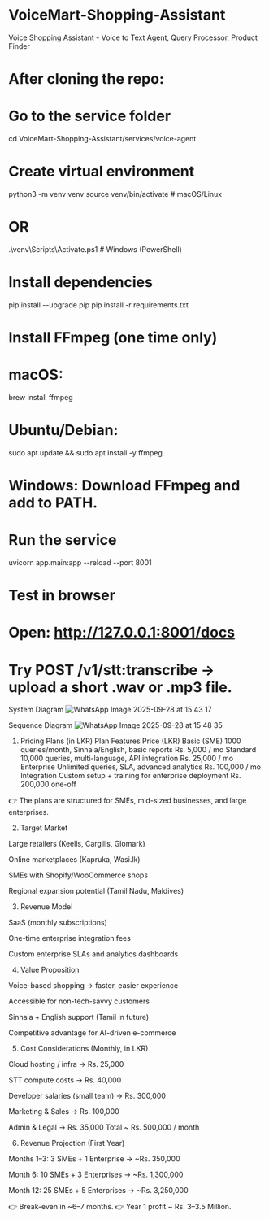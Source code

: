 # VoiceMart-Shopping-Assistant
Voice Shopping Assistant - Voice to Text Agent, Query Processor, Product Finder

# After cloning the repo:
# Go to the service folder
cd VoiceMart-Shopping-Assistant/services/voice-agent

# Create virtual environment
python3 -m venv venv
source venv/bin/activate    # macOS/Linux
# OR
.\venv\Scripts\Activate.ps1 # Windows (PowerShell)

# Install dependencies
pip install --upgrade pip
pip install -r requirements.txt

# Install FFmpeg (one time only)
# macOS:
brew install ffmpeg
# Ubuntu/Debian:
sudo apt update && sudo apt install -y ffmpeg
# Windows: Download FFmpeg and add to PATH.

# Run the service
uvicorn app.main:app --reload --port 8001
# Test in browser
# Open: http://127.0.0.1:8001/docs
# Try POST /v1/stt:transcribe → upload a short .wav or .mp3 file.

System Diagram
![WhatsApp Image 2025-09-28 at 15 43 17](https://github.com/user-attachments/assets/d61e81d9-a6a6-4bb0-80b0-65c3e70d1696)

Sequence Diagram
![WhatsApp Image 2025-09-28 at 15 48 35](https://github.com/user-attachments/assets/ee76a1fa-7ef7-452c-b842-cad759d5987c)

1. Pricing Plans (in LKR)
Plan	Features	Price (LKR)
Basic (SME)	1000 queries/month, Sinhala/English, basic reports	Rs. 5,000 / mo
Standard	10,000 queries, multi-language, API integration	Rs. 25,000 / mo
Enterprise	Unlimited queries, SLA, advanced analytics	Rs. 100,000 / mo
Integration	Custom setup + training for enterprise deployment	Rs. 200,000 one-off

👉 The plans are structured for SMEs, mid-sized businesses, and large enterprises.

2. Target Market

Large retailers (Keells, Cargills, Glomark)

Online marketplaces (Kapruka, Wasi.lk)

SMEs with Shopify/WooCommerce shops

Regional expansion potential (Tamil Nadu, Maldives)

3. Revenue Model

SaaS (monthly subscriptions)

One-time enterprise integration fees

Custom enterprise SLAs and analytics dashboards

4. Value Proposition

Voice-based shopping → faster, easier experience

Accessible for non-tech-savvy customers

Sinhala + English support (Tamil in future)

Competitive advantage for AI-driven e-commerce

5. Cost Considerations (Monthly, in LKR)

Cloud hosting / infra → Rs. 25,000

STT compute costs → Rs. 40,000

Developer salaries (small team) → Rs. 300,000

Marketing & Sales → Rs. 100,000

Admin & Legal → Rs. 35,000
Total ~ Rs. 500,000 / month

6. Revenue Projection (First Year)

Months 1–3: 3 SMEs + 1 Enterprise → ~Rs. 350,000

Month 6: 10 SMEs + 3 Enterprises → ~Rs. 1,300,000

Month 12: 25 SMEs + 5 Enterprises → ~Rs. 3,250,000

👉 Break-even in ~6–7 months.
👉 Year 1 profit ~ Rs. 3–3.5 Million.

